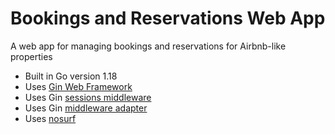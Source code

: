# Bookings and Reservations Web App

A web app for managing bookings and reservations for Airbnb-like properties

- Built in Go version 1.18
- Uses [Gin Web Framework](https://github.com/gin-gonic/gin)
- Uses Gin [sessions middleware](https://github.com/gin-contrib/sessions)
- Uses Gin [middleware adapter](https://github.com/gwatts/gin-adapter)
- Uses [nosurf](https://github.com/justinas/nosurf)